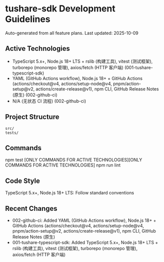 # tushare-sdk Development Guidelines

Auto-generated from all feature plans. Last updated: 2025-10-09

## Active Technologies
- TypeScript 5.x+, Node.js 18+ LTS + rslib (构建工具), vitest (测试框架), turborepo (monorepo 管理), axios/fetch (HTTP 客户端) (001-tushare-typescript-sdk)
- YAML (GitHub Actions workflow), Node.js 18+ + GitHub Actions (actions/checkout@v4, actions/setup-node@v4, pnpm/action-setup@v2, actions/create-release@v1), npm CLI, GitHub Release Notes (原生) (002-github-ci)
- N/A (无状态 CI 流程) (002-github-ci)

## Project Structure
```
src/
tests/
```

## Commands
npm test [ONLY COMMANDS FOR ACTIVE TECHNOLOGIES][ONLY COMMANDS FOR ACTIVE TECHNOLOGIES] npm run lint

## Code Style
TypeScript 5.x+, Node.js 18+ LTS: Follow standard conventions

## Recent Changes
- 002-github-ci: Added YAML (GitHub Actions workflow), Node.js 18+ + GitHub Actions (actions/checkout@v4, actions/setup-node@v4, pnpm/action-setup@v2, actions/create-release@v1), npm CLI, GitHub Release Notes (原生)
- 001-tushare-typescript-sdk: Added TypeScript 5.x+, Node.js 18+ LTS + rslib (构建工具), vitest (测试框架), turborepo (monorepo 管理), axios/fetch (HTTP 客户端)

<!-- MANUAL ADDITIONS START -->
<!-- MANUAL ADDITIONS END -->
